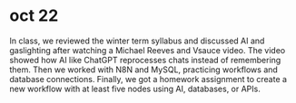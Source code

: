 # oct 22
In class, we reviewed the winter term syllabus and discussed AI and gaslighting after watching a Michael Reeves and Vsauce video. The video showed how AI like ChatGPT reprocesses chats instead of remembering them. Then we worked with N8N and MySQL, practicing workflows and database connections. Finally, we got a homework assignment to create a new workflow with at least five nodes using AI, databases, or APIs.